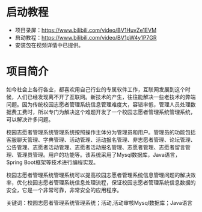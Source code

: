 # 启动教程

- 项目录屏：https://www.bilibili.com/video/BV1HuvZe1EVM
- 启动教程：https://www.bilibili.com/video/BV1pW4y1P7GR
- 安装包在视频详情中已提供。

# 项目简介
如今社会上各行各业，都喜欢用自己行业的专属软件工作，互联网发展到这个时候，人们已经发现离不开了互联网。新技术的产生，往往能解决一些老技术的弊端问题。因为传统校园志愿者管理系统信息管理难度大，容错率低，管理人员处理数据费工费时，所以专门为解决这个难题开发了一个校园志愿者管理系统管理系统，可以解决许多问题。

校园志愿者管理系统管理系统按照操作主体分为管理员和用户。管理员的功能包括客服聊天管理、字典管理、活动管理、活动报名管理、非志愿者管理、论坛管理、公告管理、志愿者活动管理、志愿者活动报名管理、志愿者管理、志愿者留言管理、管理员管理。用户的功能等。该系统采用了Mysql数据库，Java语言，Spring Boot框架等技术进行编程实现。

校园志愿者管理系统管理系统可以提高校园志愿者管理系统信息管理问题的解决效率，优化校园志愿者管理系统信息处理流程，保证校园志愿者管理系统信息数据的安全，它是一个非常可靠，非常安全的应用程序。

关键词：校园志愿者管理系统管理系统；活动,活动审核Mysql数据库；Java语言
